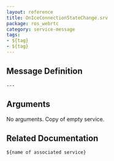 ```yaml
---
layout: reference
title: OnIceConnectionStateChange.srv
package: ros_webrtc
category: service-message
tags: 
- ${tag}
- ${tag} 
---
```


## Message Definition
```
---
```

## Arguments 
No arguments. Copy of empty service.

## Related Documentation
``${name of associated service}``  
